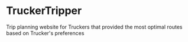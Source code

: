 # TruckerTripper
Trip planning website for Truckers that provided the most optimal routes based on Trucker's preferences
